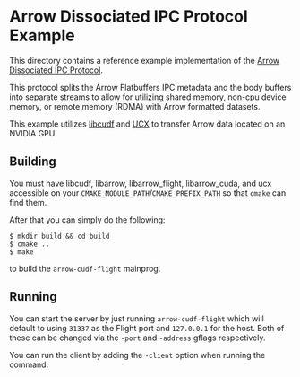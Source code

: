 <!---
  Licensed to the Apache Software Foundation (ASF) under one
  or more contributor license agreements.  See the NOTICE file
  distributed with this work for additional information
  regarding copyright ownership.  The ASF licenses this file
  to you under the Apache License, Version 2.0 (the
  "License"); you may not use this file except in compliance
  with the License.  You may obtain a copy of the License at

    http://www.apache.org/licenses/LICENSE-2.0

  Unless required by applicable law or agreed to in writing,
  software distributed under the License is distributed on an
  "AS IS" BASIS, WITHOUT WARRANTIES OR CONDITIONS OF ANY
  KIND, either express or implied.  See the License for the
  specific language governing permissions and limitations
  under the License.
-->

# Arrow Dissociated IPC Protocol Example

This directory contains a reference example implementation of the
[Arrow Dissociated IPC Protocol](https://arrow.apache.org/docs/format/DissociatedIPC.html).

This protocol splits the Arrow Flatbuffers IPC metadata and the body buffers
into separate streams to allow for utilizing shared memory, non-cpu device
memory, or remote memory (RDMA) with Arrow formatted datasets.

This example utilizes [libcudf](https://docs.rapids.ai/api) and
[UCX](https://openucx.readthedocs.io/en/master/#) to transfer Arrow data
located on an NVIDIA GPU.

## Building

You must have libcudf, libarrow, libarrow_flight, libarrow_cuda, and ucx
accessible on your `CMAKE_MODULE_PATH`/`CMAKE_PREFIX_PATH` so that `cmake` can find them.

After that you can simply do the following:

```console
$ mkdir build && cd build
$ cmake ..
$ make
```

to build the `arrow-cudf-flight` mainprog.

## Running

You can start the server by just running `arrow-cudf-flight` which will
default to using `31337` as the Flight port and `127.0.0.1` for the host.
Both of these can be changed via the `-port` and `-address` gflags
respectively.

You can run the client by adding the `-client` option when running the
command.
